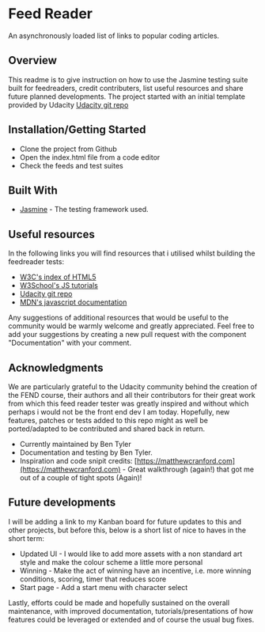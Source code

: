 # Feed Reader

An asynchronously loaded list of links to popular coding articles.

## Overview

This readme is to give instruction on how to use the Jasmine testing suite built for feedreaders, credit contributers, list useful resources and share future planned developments.
The project started with an initial template provided by Udacity [Udacity git repo](https://github.com/udacity/frontend-nanodegree-feedreader) 

## Installation/Getting Started

* Clone the project from Github
* Open the index.html file from a code editor
* Check the feeds and test suites

## Built With

* [Jasmine](https://jasmine.github.io/) - The testing framework used.

## Useful resources

In the following links you will find resources that i utilised whilst building the feedreader tests:
* [W3C's index of HTML5](https://www.w3.org/TR/html5/)
* [W3School's JS tutorials](https://www.w3schools.com/js/)
* [Udacity git repo](https://github.com/udacity/frontend-nanodegree-feedreader)
* [MDN's javascript documentation](https://developer.mozilla.org/bm/docs/Web/JavaScript)

Any suggestions of additional resources that would be useful to the community
would be warmly welcome and greatly appreciated.
Feel free to add your suggestions by creating a new pull request
with the component "Documentation" with your
comment.

## Acknowledgments

We are particularly grateful to the Udacity community behind the creation of the FEND course, their authors and all their contributors for their great work from which this feed reader tester was greatly inspired and without which perhaps i would not be the front end dev I am today.
Hopefully, new features, patches or tests added to this repo might as well be ported/adapted to be contributed and shared back in return.

* Currently maintained by Ben Tyler
* Documentation and testing by Ben Tyler.
* Inspiration and code snipit credits:
    [https://matthewcranford.com](https://matthewcranford.com)  - Great walkthrough (again!) that got me out of a couple of tight spots (Again)!

## Future developments

I will be adding a link to my Kanban board for future updates to this and other projects, but before this, below is a short list of nice to haves in the short term:

* Updated UI - I would like to add more assets with a non standard art style and make the colour scheme a little more personal
* Winning - Make the act of winning have an incentive, i.e. more winning conditions, scoring, timer that reduces score
* Start page - Add a start menu with character select

Lastly, efforts could be made and hopefully sustained on the overall
maintenance, with improved documentation, tutorials/presentations of how
features could be leveraged or extended and of course the usual bug fixes.
